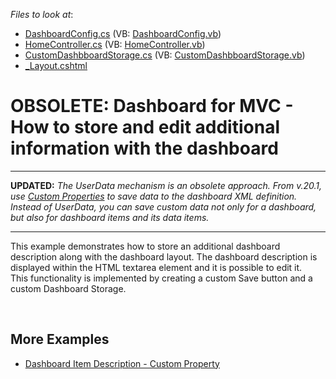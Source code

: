 <!-- default file list -->
*Files to look at*:

* [DashboardConfig.cs](./CS/MVC_WebDashboard/App_Start/DashboardConfig.cs) (VB: [DashboardConfig.vb](./VB/MVC_WebDashboard/App_Start/DashboardConfig.vb))
* [HomeController.cs](./CS/MVC_WebDashboard/Controllers/HomeController.cs) (VB: [HomeController.vb](./VB/MVC_WebDashboard/Controllers/HomeController.vb))
* [CustomDashbboardStorage.cs](./CS/MVC_WebDashboard/Models/CustomDashbboardStorage.cs) (VB: [CustomDashbboardStorage.vb](./VB/MVC_WebDashboard/Models/CustomDashbboardStorage.vb))
* [_Layout.cshtml](./CS/MVC_WebDashboard/Views/Shared/_Layout.cshtml)
<!-- default file list end -->

# OBSOLETE: Dashboard for MVC - How to store and edit additional information with the dashboard

---
**UPDATED:** *The UserData mechanism is an obsolete approach. From v.20.1, use [Custom Properties](https://docs.devexpress.com/Dashboard/401702/web-dashboard/ui-elements-and-customization/create-custom-properties?p=netframework) to save data to the dashboard XML definition. Instead of UserData, you can save custom data not only for a dashboard, but also for dashboard items and its data items.*

---

<p>This example demonstrates how to store an additional dashboard description along with the dashboard layout. The dashboard description is displayed within the HTML textarea element and it is possible to edit it. This functionality is implemented by creating a custom Save button and a custom Dashboard Storage.</p>

<br/>

## More Examples

- [Dashboard Item Description - Custom Property](https://docs.devexpress.com/Dashboard/401709/web-dashboard/ui-elements-and-customization/create-custom-properties/dashboard-item-description-custom-property?p=netframework)
